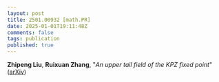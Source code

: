 ```yaml
---
layout: post
title: 2501.00932 [math.PR]
date: 2025-01-01T19:11:48Z
comments: false
tags: publication
published: true
---
```


<b>Zhipeng Liu</b>, <b>Ruixuan Zhang</b>, "<i>An upper tail field of the KPZ fixed point</i>" ([arXiv](http://arxiv.org/abs/2501.00932v1))

